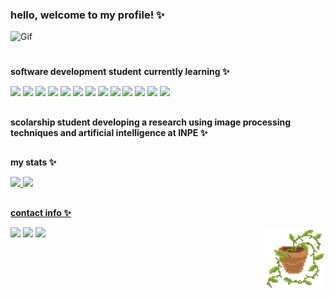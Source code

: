 ### hello, welcome to my profile! ✨


<img src="c76ea5d3ec499da3a9a9ae56f0b7bf32.gif" alt="Gif" width="650px"/>

#

<b>software  development student</b>
<b>currently learning ✨</b>

<div>
  <img src="https://img.shields.io/badge/JavaScript-323330?style=for-the-badge&logo=javascript&logoColor=white&color=75c775"/> 
  <img src="https://img.shields.io/badge/TypeScript-007ACC?style=for-the-badge&logo=typescript&logoColor=white&color=75c775"/> 
  <img src="https://img.shields.io/badge/Node%20js-339933?style=for-the-badge&logo=nodedotjs&logoColor=white&color=75c775"/> 
  <img src="https://img.shields.io/badge/react-%2320232a.svg?style=for-the-badge&logo=react&logoColor=white&color=75c775"/>
  <img src="https://img.shields.io/badge/HTML5-E34F26?style=for-the-badge&logo=html5&logoColor=white&color=75c775" /> 
  <img src="https://img.shields.io/badge/CSS3- 1572B6?style=for-the-badge&logo=css3&logoColor=white&color=75c775" /> 
  <img src="https://img.shields.io/badge/java-%23ED8B00.svg?style=for-the-badge&logo=openjdk&logoColor=white&color=75c775" />
  <img src="https://img.shields.io/badge/Python-3776AB?style=for-the-badge&logo=python&color=75c775&logoColor=white" />
  <img src="https://img.shields.io/badge/Flask-000000?style=for-the-badge&logo=flask&logoColor=white&color=75c775"/> 
  <img src="https://img.shields.io/badge/Vercel-000000?style=for-the-badge&logo=vercel&logoColor=white&color=75c775"/>
  <img src="https://img.shields.io/badge/MySQL-00000F?style=for-the-badge&logo=mysql&logoColor=white&color=75c775"/> 
  <img src="https://img.shields.io/badge/MongoDB-%234ea94b.svg?style=for-the-badge&logo=mongodb&logoColor=white&color=75c775"/>
  <img src="https://img.shields.io/badge/Linux-E34F26?style=for-the-badge&logo=linux&logoColor=white&color=75c775"/>
  
 
  
</div>

##

<b>scolarship student developing a research using image processing techniques and artificial intelligence at INPE ✨</b>

##

<b>my stats ✨</b>

<div>
  <a href="https://beacons.ai/eulauragabriel">
  <img height="123cm" src="https://github-readme-stats-sigma-five.vercel.app/api?username=eulauragabriel&include_all_commits=true&count_private=true&show_icons=true&title_color=ffffff&bg_color=75c775&text_color=ffffff&border_color=ffffff&icon_color=ffffff"/>
  <img height="123cm" src="https://github-readme-stats-sigma-five.vercel.app/api/top-langs/?username=eulauragabriel&layout=compact&langs_count=16&title_color=ffffff&bg_color=75c775&text_color=ffffff&border_color=ffffff&icon_color=ffffff"/>
</div>


##

<b>contact info ✨</b>
<div>
  <a href="https://instagram.com/eulauragabriel" target="_blank"><img src="https://img.shields.io/badge/-Instagram-%23E4405F?style=for-the-badge&logo=instagram&logoColor=white&color=75c775" target="_blank"></a>
  <a href = "mailto:eulauragabriel@gmail.com"><img src="https://img.shields.io/badge/-Gmail-%23333?style=for-the-badge&logo=gmail&logoColor=white&color=75c775" target="_blank"></a>
  <a href="https://www.linkedin.com/in/eulauragabriel" target="_blank"><img src="https://img.shields.io/badge/-LinkedIn-%230077B5?style=for-the-badge&logo=linkedin&logoColor=white&color=75c775" target="_blank"></a> 
   <img align="right" src="a4a6b0a531328e5d9c984a793fa1ac04.gif" height=100px/>
</div>
